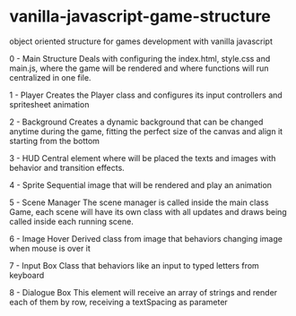 # vanilla-javascript-game-structure
object oriented structure for games development with vanilla javascript


0 - Main Structure
    Deals with configuring the index.html, style.css and main.js, where the game will be rendered and where functions will run centralized in one file.

1 - Player
    Creates the Player class and configures its input controllers and spritesheet animation

2 - Background
    Creates a dynamic background that can be changed anytime during the game, fitting the perfect size of
    the canvas and align it starting from the bottom

3 - HUD
    Central element where will be placed the texts and images with behavior and transition effects.

4 - Sprite
    Sequential image that will be rendered and play an animation

5 - Scene Manager
    The scene manager is called inside the main class Game, each scene will have its own class with all updates and draws being called inside
    each running scene.

6 - Image Hover
    Derived class from image that behaviors changing image when mouse is over it

7 - Input Box
    Class that behaviors like an input to typed letters from keyboard

8 - Dialogue Box
    This element will receive an array of strings and render each of them by row, receiving a textSpacing as parameter